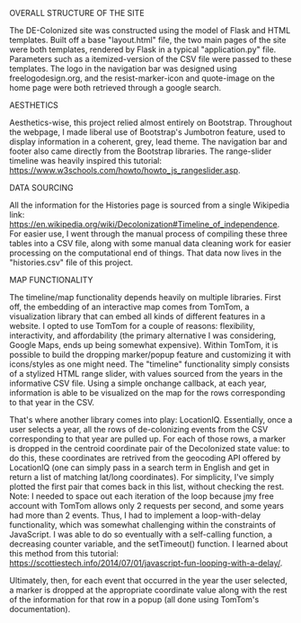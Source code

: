 OVERALL STRUCTURE OF THE SITE

The DE-Colonized site was constructed using the model of Flask and HTML templates. Built off a base "layout.html" file, the two main pages of the site were both templates, rendered by Flask
in a typical "application.py" file. Parameters such as a itemized-version of the CSV file were passed to these templates. The logo in the navigation bar was designed using freelogodesign.org,
and the resist-marker-icon and quote-image on the home page were both retrieved through a google search.

AESTHETICS

Aesthetics-wise, this project relied almost entirely on Bootstrap. Throughout the webpage, I made liberal use of Bootstrap's Jumbotron feature, used to display information in a coherent, grey,
lead theme. The navigation bar and footer also came directly from the Bootstrap libraries. The range-slider timeline was heavily inspired this tutorial: https://www.w3schools.com/howto/howto_js_rangeslider.asp.

DATA SOURCING

All the information for the Histories page is sourced from a single Wikipedia link: https://en.wikipedia.org/wiki/Decolonization#Timeline_of_independence. For easier use, I went through the
manual process of compiling these three tables into a CSV file, along with some manual data cleaning work for easier processing on the computational end of things. That data now lives in the
"histories.csv" file of this project.

MAP FUNCTIONALITY

The timeline/map functionality depends heavily on multiple libraries. First off, the embedding of an interactive map comes from TomTom, a visualization library that can embed all kinds of
different features in a website. I opted to use TomTom for a couple of reasons: flexibility, interactivity, and affordability (the primary alternative I was considering, Google Maps, ends
up being somewhat expensive). Within TomTom, it is possible to build the dropping marker/popup feature and customizing it with icons/styles as one might need. The "timeline" functionality simply
consists of a stylized HTML range slider, with values sourced from the years in the informative CSV file. Using a simple onchange callback, at each year, information is able to be visualized
on the map for the rows corresponding to that year in the CSV.

That's where another library comes into play: LocationIQ. Essentially, once a user selects a year, all the rows of de-colonizing events from the CSV corresponding to that year are pulled up.
For each of those rows, a marker is dropped in the centroid coordinate pair of the Decolonized state value: to do this, these coordinates are retrived from the geocoding API offered by LocationIQ
(one can simply pass in a search term in English and get in return a list of matching lat/long coordinates). For simplicity, I've simply plotted the first pair that comes back in this list,
without checking the rest. Note: I needed to space out each iteration of the loop because jmy free account with TomTom allows only 2 requests per second, and some years had more than 2 events.
Thus, I had to implement a loop-with-delay functionality, which was somewhat challenging within the constraints of JavaScript. I was able to do so eventually with a self-calling function, a
decreasing counter variable, and the setTimeout() function. I learned about this method from this tutorial: https://scottiestech.info/2014/07/01/javascript-fun-looping-with-a-delay/.

Ultimately, then, for each event that occurred in the year the user selected, a marker is dropped at the appropriate coordinate value along with the rest of the information
for that row in a popup (all done using TomTom's documentation).
